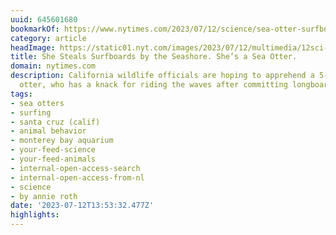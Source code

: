 ```yaml
---
uuid: 645601680
bookmarkOf: https://www.nytimes.com/2023/07/12/science/sea-otter-surfboard.html
category: article
headImage: https://static01.nyt.com/images/2023/07/12/multimedia/12sci-surfing-sea-otter-01-tvgh/12sci-surfing-sea-otter-01-tvgh-largeHorizontalJumbo.jpg
title: She Steals Surfboards by the Seashore. She’s a Sea Otter.
domain: nytimes.com
description: California wildlife officials are hoping to apprehend a 5-year-old sea
  otter, who has a knack for riding the waves after committing longboard larceny.
tags:
- sea otters
- surfing
- santa cruz (calif)
- animal behavior
- monterey bay aquarium
- your-feed-science
- your-feed-animals
- internal-open-access-search
- internal-open-access-from-nl
- science
- by annie roth
date: '2023-07-12T13:53:32.477Z'
highlights:
---
```



